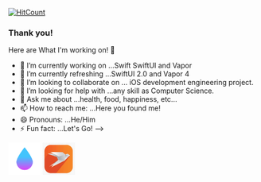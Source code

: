 [![HitCount](http://hits.dwyl.com/rogerbay/rogerbay.svg)](http://hits.dwyl.com/rogerbay/rogerbay)

### Thank you! 

Here are What I'm working on! 👋


- 🔭 I’m currently working on ...Swift SwiftUI and Vapor
- 🌱 I’m currently refreshing ...SwiftUI 2.0 and Vapor 4
- 👯 I’m looking to collaborate on ... iOS development engineering project.
- 🤔 I’m looking for help with ...any skill as Computer Science.
- 💬 Ask me about ...health, food, happiness, etc...
- 📫 How to reach me: ...Here you found me!
- 😄 Pronouns: ...He/Him
- ⚡ Fun fact: ...Let's Go!
-->

<td>
<td align="center" width="20%"
    <img height=65px src="https://github.com/rogerbay/image-public/blob/master/git.png">
      <img height=65px src="https://github.com/rogerbay/image-public/blob/master/vapordroplet.png">
       <img height=65px src="https://github.com/rogerbay/image-public/blob/master/swiftUp.jpg">
</td>


